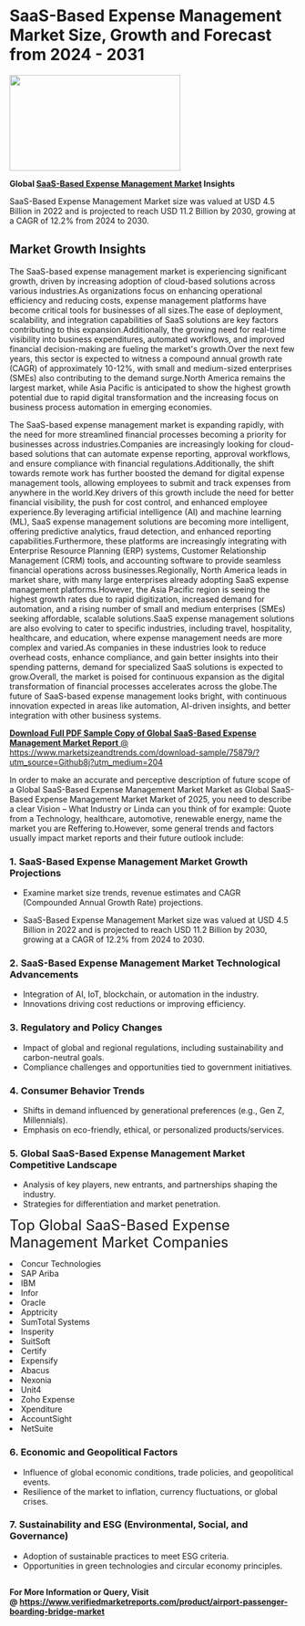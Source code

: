 <H1>SaaS-Based Expense Management Market Size, Growth and Forecast from 2024 - 2031</H1><img class="aligncenter size-medium wp-image-584254" src="https://thirdeyenews.in/wp-content/uploads/2024/09/Global-Market-Research-300x168.jpeg" alt="" width="300" height="168" /><p><strong>Global&nbsp;<a href="https://www.marketsizeandtrends.com/download-sample/75879/?utm_source=Github8j?utm_medium=204">SaaS-Based Expense Management Market</a> Insights</strong></p><p>SaaS-Based Expense Management Market size was valued at USD 4.5 Billion in 2022 and is projected to reach USD 11.2 Billion by 2030, growing at a CAGR of 12.2% from 2024 to 2030.</p><p><h2>Market Growth Insights</h2> <p>The SaaS-based expense management market is experiencing significant growth, driven by increasing adoption of cloud-based solutions across various industries.As organizations focus on enhancing operational efficiency and reducing costs, expense management platforms have become critical tools for businesses of all sizes.The ease of deployment, scalability, and integration capabilities of SaaS solutions are key factors contributing to this expansion.Additionally, the growing need for real-time visibility into business expenditures, automated workflows, and improved financial decision-making are fueling the market's growth.Over the next few years, this sector is expected to witness a compound annual growth rate (CAGR) of approximately 10-12%, with small and medium-sized enterprises (SMEs) also contributing to the demand surge.North America remains the largest market, while Asia Pacific is anticipated to show the highest growth potential due to rapid digital transformation and the increasing focus on business process automation in emerging economies.</p> <p><a href="#"></a></p> <p>The SaaS-based expense management market is expanding rapidly, with the need for more streamlined financial processes becoming a priority for businesses across industries.Companies are increasingly looking for cloud-based solutions that can automate expense reporting, approval workflows, and ensure compliance with financial regulations.Additionally, the shift towards remote work has further boosted the demand for digital expense management tools, allowing employees to submit and track expenses from anywhere in the world.Key drivers of this growth include the need for better financial visibility, the push for cost control, and enhanced employee experience.By leveraging artificial intelligence (AI) and machine learning (ML), SaaS expense management solutions are becoming more intelligent, offering predictive analytics, fraud detection, and enhanced reporting capabilities.Furthermore, these platforms are increasingly integrating with Enterprise Resource Planning (ERP) systems, Customer Relationship Management (CRM) tools, and accounting software to provide seamless financial operations across businesses.Regionally, North America leads in market share, with many large enterprises already adopting SaaS expense management platforms.However, the Asia Pacific region is seeing the highest growth rates due to rapid digitization, increased demand for automation, and a rising number of small and medium enterprises (SMEs) seeking affordable, scalable solutions.SaaS expense management solutions are also evolving to cater to specific industries, including travel, hospitality, healthcare, and education, where expense management needs are more complex and varied.As companies in these industries look to reduce overhead costs, enhance compliance, and gain better insights into their spending patterns, demand for specialized SaaS solutions is expected to grow.Overall, the market is poised for continuous expansion as the digital transformation of financial processes accelerates across the globe.The future of SaaS-based expense management looks bright, with continuous innovation expected in areas like automation, AI-driven insights, and better integration with other business systems.</p> <p><a href="#"></p><p><span class=""><strong>Download Full PDF Sample Copy of Global SaaS-Based Expense Management Market Report</strong> @ <a href="https://www.marketsizeandtrends.com/download-sample/75879/?utm_source=Github8j?utm_medium=204" target="_blank">https://www.marketsizeandtrends.com/download-sample/75879/?utm_source=Github8j?utm_medium=204</a></span></p><p>In order to make an accurate and perceptive description of future scope of a Global&nbsp;SaaS-Based Expense Management Market Market as Global&nbsp;SaaS-Based Expense Management Market Market of 2025, you need to describe a clear Vision &ndash; What Industry or Linda can you think of for example: Quote from a Technology, healthcare, automotive, renewable energy, name the market you are Reffering to.However, some general trends and factors usually impact market reports and their future outlook include:</p><h3>1.&nbsp;<strong>SaaS-Based Expense Management Market Growth Projections</strong></h3><ul><li>Examine market size trends, revenue estimates and CAGR (Compounded Annual Growth Rate) projections.</li><li><p>SaaS-Based Expense Management Market size was valued at USD 4.5 Billion in 2022 and is projected to reach USD 11.2 Billion by 2030, growing at a CAGR of 12.2% from 2024 to 2030.</p></li></ul><h3>2.&nbsp;<strong>SaaS-Based Expense Management Market Technological Advancements</strong></h3><ul><li>Integration of AI, IoT, blockchain, or automation in the industry.</li><li>Innovations driving cost reductions or improving efficiency.</li></ul><h3>3.&nbsp;<strong>Regulatory and Policy Changes</strong></h3><ul><li>Impact of global and regional regulations, including sustainability and carbon-neutral goals.</li><li>Compliance challenges and opportunities tied to government initiatives.</li></ul><h3>4.&nbsp;<strong>Consumer Behavior Trends</strong></h3><ul><li>Shifts in demand influenced by generational preferences (e.g., Gen Z, Millennials).</li><li>Emphasis on eco-friendly, ethical, or personalized products/services.</li></ul><h3>5.&nbsp;<strong>Global SaaS-Based Expense Management Market Competitive Landscape</strong></h3><ul><li>Analysis of key players, new entrants, and partnerships shaping the industry.</li><li>Strategies for differentiation and market penetration.</li></ul><p data-pm-slice="1 1 []"><span style="color: inherit; font-family: inherit; font-size: 25px;">Top Global SaaS-Based Expense Management Market Companies</span></p><div class="" data-test-id=""><p><li>Concur Technologies</li><li> SAP Ariba</li><li> IBM</li><li> Infor</li><li> Oracle</li><li> Apptricity</li><li> SumTotal Systems</li><li> Insperity</li><li> SuitSoft</li><li> Certify</li><li> Expensify</li><li> Abacus</li><li> Nexonia</li><li> Unit4</li><li> Zoho Expense</li><li> Xpenditure</li><li> AccountSight</li><li> NetSuite</li></p></div><h3>6.&nbsp;<strong>Economic and Geopolitical Factors</strong></h3><ul><li>Influence of global economic conditions, trade policies, and geopolitical events.</li><li>Resilience of the market to inflation, currency fluctuations, or global crises.</li></ul><h3>7.&nbsp;<strong>Sustainability and ESG (Environmental, Social, and Governance)</strong></h3><ul><li>Adoption of sustainable practices to meet ESG criteria.</li><li>Opportunities in green technologies and circular economy principles.</li></ul><h2><strong style="font-size: 14px;">For More Information or Query, Visit @&nbsp;</strong><a style="background-color: #ffffff; font-size: 14px;" href="https://www.marketsizeandtrends.com/report/saas-based-expense-management-market/" target="_blank">https://www.verifiedmarketreports.com/product/airport-passenger-boarding-bridge-market</a></h2>